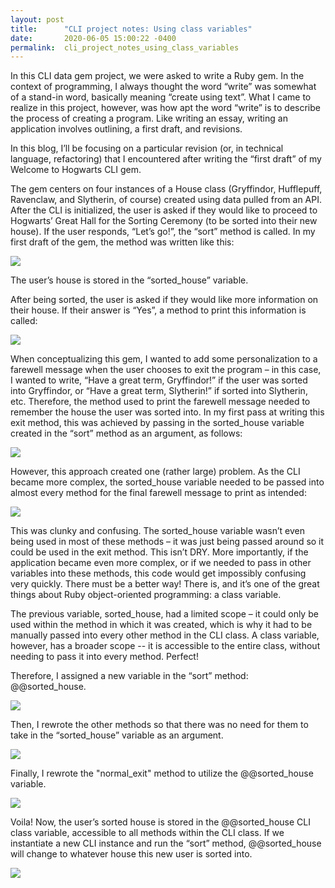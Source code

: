 ```yaml
---
layout: post
title:      "CLI project notes: Using class variables"
date:       2020-06-05 15:00:22 -0400
permalink:  cli_project_notes_using_class_variables
---
```



In this CLI data gem project, we were asked to write a Ruby gem. In the context of programming, I always thought the word “write” was somewhat of a stand-in word, basically meaning “create using text”. What I came to realize in this project, however, was how apt the word “write” is to describe the process of creating a program. Like writing an essay, writing an application involves outlining, a first draft, and revisions. 

In this blog, I’ll be focusing on a particular revision (or, in technical language, refactoring) that I encountered after writing the “first draft” of my Welcome to Hogwarts CLI gem.

The gem centers on four instances of a House class (Gryffindor, Hufflepuff, Ravenclaw, and Slytherin, of course) created using data pulled from an API. After the CLI is initialized, the user is asked if they would like to proceed to Hogwarts’ Great Hall for the Sorting Ceremony (to be sorted into their new house). If the user responds, “Let’s go!”, the “sort” method is called. In my first draft of the gem, the method was written like this:

![](https://i.imgur.com/JWEbf0sl.png)

The user’s house is stored in the “sorted_house” variable.

After being sorted, the user is asked if they would like more information on their house. If their answer is “Yes”, a method to print this information is called:

![](https://i.imgur.com/IZf0c5ll.png)

When conceptualizing this gem, I wanted to add some personalization to a farewell message when the user chooses to exit the program – in this case, I wanted to write, “Have a great term, Gryffindor!” if the user was sorted into Gryffindor, or “Have a great term, Slytherin!” if sorted into Slytherin, etc. Therefore, the method used to print the farewell message needed to remember the house the user was sorted into. In my first pass at writing this exit method, this was achieved by passing in the sorted_house variable created in the “sort” method as an argument, as follows:

![](https://i.imgur.com/MtjlUgFl.png)

However, this approach created one (rather large) problem. As the CLI became more complex, the sorted_house variable needed to be passed into almost every method for the final farewell message to print as intended:

![](https://i.imgur.com/1Nq6Psyl.png)

This was clunky and confusing. The sorted_house variable wasn’t even being used in most of these methods – it was just being passed around so it could be used in the exit method. This isn’t DRY. More importantly, if the application became even more complex, or if we needed to pass in other variables into these methods, this code would get impossibly confusing very quickly. There must be a better way! There is, and it’s one of the great things about Ruby object-oriented programming: a class variable.

The previous variable, sorted_house, had a limited scope – it could only be used within the method in which it was created, which is why it had to be manually passed into every other method in the CLI class. A class variable, however, has a broader scope -- it is accessible to the entire class, without needing to pass it into every method. Perfect!

Therefore, I assigned a new variable in the “sort” method: @@sorted_house.

![](https://i.imgur.com/31VoSMZl.png)

Then, I rewrote the other methods so that there was no need for them to take in the “sorted_house” variable as an argument.

![](https://i.imgur.com/5Oixowsl.png)

Finally, I rewrote the "normal_exit" method to utilize the @@sorted_house variable.

![](https://i.imgur.com/fN0Rmn8m.png)

Voila! Now, the user’s sorted house is stored in the @@sorted_house CLI class variable, accessible to all methods within the CLI class. If we instantiate a new CLI instance and run the “sort” method, @@sorted_house will change to whatever house this new user is sorted into.

![](https://i.imgur.com/jlUHyQCl.png)








